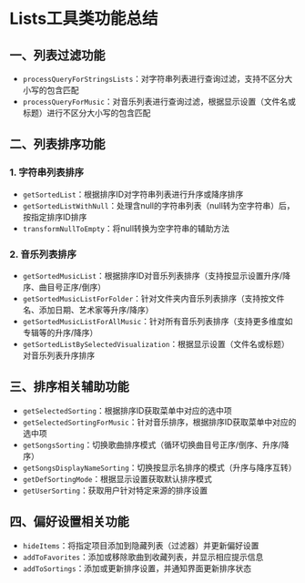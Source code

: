 # Lists工具类功能总结

## 一、列表过滤功能
- `processQueryForStringsLists`：对字符串列表进行查询过滤，支持不区分大小写的包含匹配
- `processQueryForMusic`：对音乐列表进行查询过滤，根据显示设置（文件名或标题）进行不区分大小写的包含匹配

## 二、列表排序功能
### 1. 字符串列表排序
- `getSortedList`：根据排序ID对字符串列表进行升序或降序排序
- `getSortedListWithNull`：处理含null的字符串列表（null转为空字符串）后，按指定排序ID排序
- `transformNullToEmpty`：将null转换为空字符串的辅助方法

### 2. 音乐列表排序
- `getSortedMusicList`：根据排序ID对音乐列表排序（支持按显示设置升序/降序、曲目号正序/倒序）
- `getSortedMusicListForFolder`：针对文件夹内音乐列表排序（支持按文件名、添加日期、艺术家等升序/降序）
- `getSortedMusicListForAllMusic`：针对所有音乐列表排序（支持更多维度如专辑等的升序/降序）
- `getSortedListBySelectedVisualization`：根据显示设置（文件名或标题）对音乐列表升序排序

## 三、排序相关辅助功能
- `getSelectedSorting`：根据排序ID获取菜单中对应的选中项
- `getSelectedSortingForMusic`：针对音乐排序，根据排序ID获取菜单中对应的选中项
- `getSongsSorting`：切换歌曲排序模式（循环切换曲目号正序/倒序、升序/降序）
- `getSongsDisplayNameSorting`：切换按显示名排序的模式（升序与降序互转）
- `getDefSortingMode`：根据显示设置获取默认排序模式
- `getUserSorting`：获取用户针对特定来源的排序设置

## 四、偏好设置相关功能
- `hideItems`：将指定项目添加到隐藏列表（过滤器）并更新偏好设置
- `addToFavorites`：添加或移除歌曲到收藏列表，并显示相应提示信息
- `addToSortings`：添加或更新排序设置，并通知界面更新排序状态
